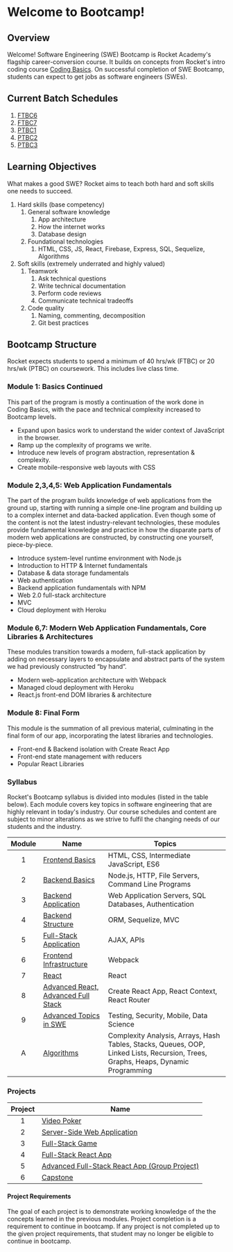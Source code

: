 # Welcome to Bootcamp!

## Overview

Welcome! Software Engineering (SWE) Bootcamp is Rocket Academy's flagship career-conversion course. It builds on concepts from Rocket's intro coding course [Coding Basics](https://codingbasics.rocketacademy.co). On successful completion of SWE Bootcamp, students can expect to get jobs as software engineers (SWEs).

## Current Batch Schedules

1. [FTBC6](https://rocketacademy.github.io/scheduler/#/schedules/ftbc6)
2. [FTBC7](https://rocketacademy.github.io/scheduler/#/schedules/ftbc7)
3. [PTBC1](https://rocketacademy.github.io/scheduler/#/schedules/ptbc1)
4. [PTBC2](https://rocketacademy.github.io/scheduler/#/schedules/ptbc2)
5. [PTBC3](https://rocketacademy.github.io/scheduler/#/schedules/ptbc2)

## Learning Objectives

What makes a good SWE? Rocket aims to teach both hard and soft skills one needs to succeed.

1. Hard skills (base competency)
   1. General software knowledge
      1. App architecture
      2. How the internet works
      3. Database design
   2. Foundational technologies
      1. HTML, CSS, JS, React, Firebase, Express, SQL, Sequelize, Algorithms
2. Soft skills (extremely underrated and highly valued)
   1. Teamwork
      1. Ask technical questions
      2. Write technical documentation
      3. Perform code reviews
      4. Communicate technical tradeoffs
   2. Code quality
      1. Naming, commenting, decomposition
      2. Git best practices

## Bootcamp Structure

Rocket expects students to spend a minimum of 40 hrs/wk (FTBC) or 20 hrs/wk (PTBC) on coursework. This includes live class time.

### Module 1: Basics Continued

This part of the program is mostly a continuation of the work done in Coding Basics, with the pace and technical complexity increased to Bootcamp levels.

* Expand upon basics work to understand the wider context of JavaScript in the browser.
* Ramp up the complexity of programs we write.
* Introduce new levels of program abstraction, representation & complexity.
* Create mobile-responsive web layouts with CSS

### Module 2,3,4,5: Web Application Fundamentals

The part of the program builds knowledge of web applications from the ground up, starting with running a simple one-line program and building up to a complex internet and data-backed application. Even though some of the content is not the latest industry-relevant technologies, these modules provide fundamental knowledge and practice in how the disparate parts of modern web applications are constructed, by constructing one yourself, piece-by-piece.

* Introduce system-level runtime environment with Node.js
* Introduction to HTTP & Internet fundamentals
* Database & data storage fundamentals
* Web authentication
* Backend application fundamentals with NPM
* Web 2.0 full-stack architecture
* MVC
* Cloud deployment with Heroku

### Module 6,7: Modern Web Application Fundamentals, Core Libraries & Architectures

These modules transition towards a modern, full-stack application by adding on necessary layers to encapsulate and abstract parts of the system we had previously constructed “by hand”.

* Modern web-application architecture with Webpack
* Managed cloud deployment with Heroku
* React.js front-end DOM libraries & architecture

### Module 8: Final Form

This module is the summation of all previous material, culminating in the final form of our app, incorporating the latest libraries and technologies.

* Front-end & Backend isolation with Create React App
* Front-end state management with reducers
* Popular React Libraries

### Syllabus

Rocket's Bootcamp syllabus is divided into modules (listed in the table below). Each module covers key topics in software engineering that are highly relevant in today's industry. Our course schedules and content are subject to minor alterations as we strive to fulfil the changing needs of our students and the industry.

| Module | Name                                                                                      | Topics                                                                                                                            |
| :----: | ----------------------------------------------------------------------------------------- | --------------------------------------------------------------------------------------------------------------------------------- |
|    1   | [Frontend Basics](1-frontend-basics/1.0-module-1-overview.md)                             | HTML, CSS, Intermediate JavaScript, ES6                                                                                           |
|    2   | [Backend Basics](2-backend-basics/2.0-module-2-overview.md)                               | Node.js, HTTP, File Servers, Command Line Programs                                                                                |
|    3   | [Backend Application](3-backend-applications/3.0-module-3-overview.md)                    | Web Application Servers, SQL Databases, Authentication                                                                            |
|    4   | [Backend Structure](4-backend-structure/4.0-module-4-overview.md)                         | ORM, Sequelize, MVC                                                                                                               |
|    5   | [Full-Stack Application](4-backend-structure/4.0-module-4-overview.md)                    | AJAX, APIs                                                                                                                        |
|    6   | [Frontend Infrastructure](6-frontend-infrastructure/6.0-module-6-overview.md)             | Webpack                                                                                                                           |
|    7   | [React](5-full-stack-applications/5.0-module-5-overview.md)                               | React                                                                                                                             |
|    8   | [Advanced React, Advanced Full Stack](6-frontend-infrastructure/6.0-module-6-overview.md) | Create React App, React Context, React Router                                                                                     |
|    9   | [Advanced Topics in SWE](7-react/7.0-module-7-overview.md)                                | Testing, Security, Mobile, Data Science                                                                                           |
|    A   | [Algorithms](algorithms/a.0-algorithms-overview.md)                                       | Complexity Analysis, Arrays, Hash Tables, Stacks, Queues, OOP, Linked Lists, Recursion, Trees, Graphs, Heaps, Dynamic Programming |

### Projects

| Project | Name                                                                                   |
| :-----: | -------------------------------------------------------------------------------------- |
|    1    | [Video Poker](projects/project-1-video-poker.md)                                       |
|    2    | [Server-Side Web Application](projects/project-2-server-side-app.md)                   |
|    3    | [Full-Stack Game](projects/project-3-full-stack-game.md)                               |
|    4    | [Full-Stack React App](projects/project-4-full-stack-react-app.md)                     |
|    5    | [Advanced Full-Stack React App (Group Project)](projects/project-5-group-react-app.md) |
|    6    | [Capstone](projects/project-6-capstone.md)                                             |

#### Project Requirements

The goal of each project is to demonstrate working knowledge of the the concepts learned in the previous modules. Project completion is a requirement to continue in bootcamp. If any project is not completed up to the given project requirements, that student may no longer be eligible to continue in bootcamp.
